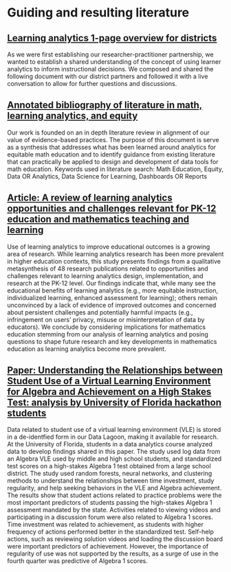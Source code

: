 # Guiding and resulting literature

## [Learning analytics 1-page overview for districts](https://github.com/lastingerlx/datahub/blob/0184603538924b9165e09623248e0d4364ce0f23/Guiding%20and%20resulting%20literature/Learning%20Analytics%201-page.pdf)

As we were first establishing our researcher-practitioner partnership, we wanted to establish a shared understanding of the concept of using learner analytics to inform instructional decisions.  We composed and shared the following document with our district partners and followed it with a live conversation to allow for further questions and discussions.   

## [Annotated bibliography of literature in math, learning analytics, and equity](https://github.com/lastingerlx/datahub/blob/c915bc1d9d122e034325b1518f17fb064f4690db/Guiding%20and%20resulting%20literature/Annotated%20Bib%20Analytics%20Math%202023.pdf)

Our work is founded on an in depth literature review in alignment of our value of evidence-based practices.   The purpose of this document is serve as a synthesis that addresses what has been learned around analytics for equitable math education and to identify guidance from existing literature that can practically be applied to design and development of data tools for math education. Keywords used in literature search: Math Education, Equity, Data OR Analytics, Data Science for Learning, Dashboards OR Reports 

## [Article: A review of learning analytics opportunities and challenges relevant for PK-12 education and mathematics teaching and learning](https://www.cell.com/heliyon/fulltext/S2405-8440(24)01798-5?_returnURL=https%3A%2F%2Flinkinghub.elsevier.com%2Fretrieve%2Fpii%2FS2405844024017985%3Fshowall%3Dtrue)

Use of learning analytics to improve educational outcomes is a growing area of research. While learning analytics research has been more prevalent in higher education contexts, this study presents findings from a qualitative metasynthesis of 48 research publications related to opportunities and challenges relevant to learning analytics design, implementation, and research at the PK-12 level. Our findings indicate that, while many see the educational benefits of learning analytics (e.g., more equitable instruction, individualized learning, enhanced assessment for learning); others remain unconvinced by a lack of evidence of improved outcomes and concerned about persistent challenges and potentially harmful impacts (e.g., infringement on users’ privacy, misuse or misinterpretation of data by educators). We conclude by considering implications for mathematics education stemming from our analysis of learning analytics and posing questions to shape future research and key developments in mathematics education as learning analytics become more prevalent.

## [Paper: Understanding the Relationships between Student Use of a Virtual Learning Environment for Algebra and Achievement on a High Stakes Test: analysis by University of Florida hackathon students](https://github.com/lastingerlx/datahub/blob/main/Guiding%20and%20resulting%20literature/AlgebraVLEAchievement2023.pdf)

Data related to student use of a virtual learning environment (VLE) is stored in a de-identfied form in our Data Lagoon, making it available for research. At the University of Florida, students in a data analytics course analyzed data to develop findings shared in this paper. The study used log data from an Algebra VLE used by middle and high school students, and standardized test scores on a high-stakes Algebra 1 test obtained from a large school district. The study used random forests, neural networks, and clustering methods to understand the relationships between time investment, study regularity, and help seeking behaviors in the VLE and Algebra achievement. The results show that student actions related to practice problems were the most important predictors of students passing the high-stakes Algebra 1 assessment mandated by the state. Activities related to viewing videos and participating in a discussion forum were also related to Algebra 1 scores. Time
investment was related to achievement, as students with higher frequency of actions performed better in the standardized test. Self-help actions, such as reviewing solution videos and loading the discussion board were important predictors of achievement. However, the importance of regularity of use was not supported by the results, as a surge of use in the fourth quarter was predictive of Algebra 1 scores. 

